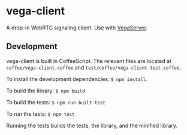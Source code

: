 # vega-client

A drop-in WebRTC signaling client.
Use with [VegaServer](https://github.com/davejachimiak/vega_server).

## Development

vega-client is built in CoffeeScript. The relevant files are located at
`coffee/vega-client.coffee` and `test/coffee/vega-client-test.coffee`.

To install the development dependencies: `$ npm install`.

To build the library: `$ npm build`

To build the tests: `$ npm run built-test`

To run the tests: `$ npm test`

Running the tests builds the tests, the library, and the minified library.
